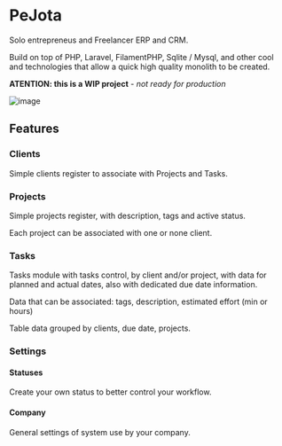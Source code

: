 # PeJota

Solo entrepreneus and Freelancer ERP and CRM.

Build on top of PHP, Laravel, FilamentPHP, Sqlite / Mysql, and other cool and technologies
that allow a quick high quality monolith to be created.

**ATENTION: this is a WIP project** - _not ready for production_

![image](https://github.com/mazer-dev/pejota/assets/652935/68254653-8ba2-4e6a-9201-551e9925996c)

## Features

### Clients

Simple clients register to associate with Projects and Tasks.

### Projects

Simple projects register, with description, tags and active status.

Each project can be associated with one or none client.

### Tasks

Tasks module with tasks control, by client and/or project, with data for planned and actual dates, also with dedicated due date information.

Data that can be associated: tags, description, estimated effort (min or hours)

Table data grouped by clients, due date, projects.

### Settings

#### Statuses

Create your own status to better control your workflow.

#### Company

General settings of system use by your company.
